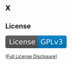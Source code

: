 # x

## License

[![License: gpl_v3](./assets/images/license-GPLv3-blue.svg)](https://raw.githubusercontent.com/msdale/readme-generator/feature/fill-readme/assets/license-docs/pretext/MIT-pre.txt)

[[Full License Disclosure](https://raw.githubusercontent.com/msdale/readme-generator/feature/fill-readme/assets/license-docs/full-disclosure/MIT.txt)]
